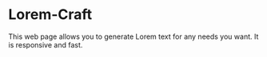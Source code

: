 # Lorem-Craft
This web page allows you to generate Lorem text for any needs you want. It is responsive and fast.
